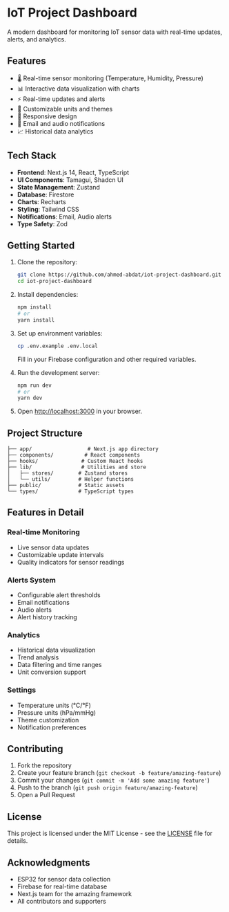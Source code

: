 # IoT Project Dashboard

A modern dashboard for monitoring IoT sensor data with real-time updates, alerts, and analytics.

## Features

- 🌡️ Real-time sensor monitoring (Temperature, Humidity, Pressure)
- 📊 Interactive data visualization with charts
- ⚡ Real-time updates and alerts
- 🎨 Customizable units and themes
- 📱 Responsive design
- 🔔 Email and audio notifications
- 📈 Historical data analytics

## Tech Stack

- **Frontend**: Next.js 14, React, TypeScript
- **UI Components**: Tamagui, Shadcn UI
- **State Management**: Zustand
- **Database**: Firestore
- **Charts**: Recharts
- **Styling**: Tailwind CSS
- **Notifications**: Email, Audio alerts
- **Type Safety**: Zod

## Getting Started

1. Clone the repository:

   ```bash
   git clone https://github.com/ahmed-abdat/iot-project-dashboard.git
   cd iot-project-dashboard
   ```

2. Install dependencies:

   ```bash
   npm install
   # or
   yarn install
   ```

3. Set up environment variables:

   ```bash
   cp .env.example .env.local
   ```

   Fill in your Firebase configuration and other required variables.

4. Run the development server:

   ```bash
   npm run dev
   # or
   yarn dev
   ```

5. Open [http://localhost:3000](http://localhost:3000) in your browser.

## Project Structure

```
├── app/                  # Next.js app directory
├── components/          # React components
├── hooks/              # Custom React hooks
├── lib/                # Utilities and store
│   ├── stores/        # Zustand stores
│   └── utils/         # Helper functions
├── public/            # Static assets
└── types/             # TypeScript types
```

## Features in Detail

### Real-time Monitoring

- Live sensor data updates
- Customizable update intervals
- Quality indicators for sensor readings

### Alerts System

- Configurable alert thresholds
- Email notifications
- Audio alerts
- Alert history tracking

### Analytics

- Historical data visualization
- Trend analysis
- Data filtering and time ranges
- Unit conversion support

### Settings

- Temperature units (°C/°F)
- Pressure units (hPa/mmHg)
- Theme customization
- Notification preferences

## Contributing

1. Fork the repository
2. Create your feature branch (`git checkout -b feature/amazing-feature`)
3. Commit your changes (`git commit -m 'Add some amazing feature'`)
4. Push to the branch (`git push origin feature/amazing-feature`)
5. Open a Pull Request

## License

This project is licensed under the MIT License - see the [LICENSE](LICENSE) file for details.

## Acknowledgments

- ESP32 for sensor data collection
- Firebase for real-time database
- Next.js team for the amazing framework
- All contributors and supporters
